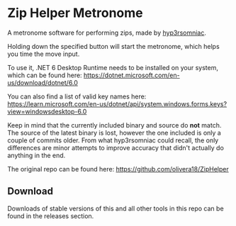 # Zip Helper Metronome

A metronome software for performing zips, made by [hyp3rsomniac](https://www.twitch.tv/hyp3rsomniac).

Holding down the specified button will start the metronome, which helps you time the move input.

To use it, .NET 6 Desktop Runtime needs to be installed on your system, which can be found here: https://dotnet.microsoft.com/en-us/download/dotnet/6.0

You can also find a list of valid key names here: https://learn.microsoft.com/en-us/dotnet/api/system.windows.forms.keys?view=windowsdesktop-6.0

Keep in mind that the currently included binary and source do **not** match. The source of the latest binary is lost, however the one included is only a couple of commits older. From what hyp3rsomniac could recall, the only differences are minor attempts to improve accuracy that didn't actually do anything in the end.

The original repo can be found here: https://github.com/olivera18/ZipHelper

## Download

Downloads of stable versions of this and all other tools in this repo can be found in the releases section.